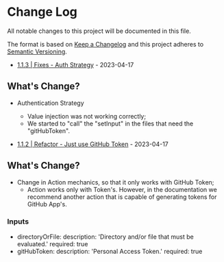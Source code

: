 # Change Log

All notable changes to this project will be documented in this file.

The format is based on [Keep a Changelog](http://keepachangelog.com/) and this project adheres to [Semantic Versioning](http://semver.org/).

- [1.1.3 | Fixes - Auth Strategy](https://github.com/padupe/action-content-change-validation/releases/tag/1.1.3) - 2023-04-17

## What's Change?

- Authentication Strategy
  - Value injection was not working correctly;
  - We started to "call" the "setInput" in the files that need the "gitHubToken".


- [1.1.2 | Refactor - Just use GitHub Token](https://github.com/padupe/action-content-change-validation/releases/tag/1.1.2) - 2023-04-17

## What's Change?

- Change in Action mechanics, so that it only works with GitHub Token;
  - Action works only with Token's. However, in the documentation we recommend another action that is capable of generating tokens for GitHub App's.

### Inputs

- directoryOrFile:
  description: 'Directory and/or file that must be evaluated.'
  required: true
- gitHubToken:
  description: 'Personal Access Token.'
  required: true
